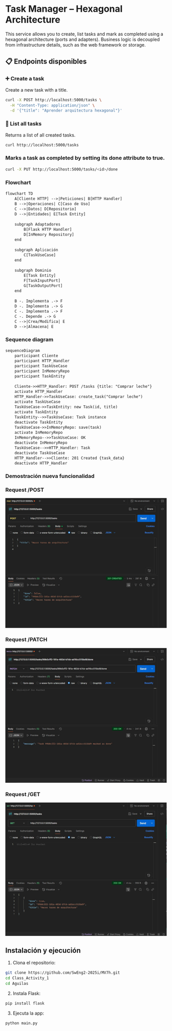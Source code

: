 # Task Manager – Hexagonal Architecture

This service allows you to create, list tasks and mark as completed using a hexagonal architecture (ports and adapters). Business logic is decoupled from infrastructure details, such as the web framework or storage.

## 📋 Endpoints disponibles

### ➕ Create a task

Create a new task with a title.

```bash
curl -X POST http://localhost:5000/tasks \
  -H "Content-Type: application/json" \
  -d '{"title": "Aprender arquitectura hexagonal"}'
```

### 📄 List all tasks

Returns a list of all created tasks.

```bash
curl http://localhost:5000/tasks
```

### Marks a task as completed by setting its done attribute to true.

```bash
curl -X PUT http://localhost:5000/tasks/<id>/done
```

### Flowchart 
``` mermaid
flowchart TD
    A[Cliente HTTP] -->|Peticiones| B[HTTP Handler]
    B -->|Operaciones| C[Caso de Uso]
    C -->|Datos| D[Repositorio]
    D -->|Entidades| E[Task Entity]
    
    subgraph Adaptadores
        B[Flask HTTP Handler]
        D[InMemory Repository]
    end
    
    subgraph Aplicación
        C[TaskUseCase]
    end
    
    subgraph Dominio
        E[Task Entity]
        F[TaskInputPort]
        G[TaskOutputPort]
    end
    
    B -. Implementa .-> F
    D -. Implementa .-> G
    C -. Implementa .-> F
    C -. Depende .-> G
    C -->|Crea/Modifica| E
    D -->|Almacena| E
```

### Sequence diagram

``` mermaid
sequenceDiagram
    participant Cliente
    participant HTTP_Handler
    participant TaskUseCase
    participant InMemoryRepo
    participant TaskEntity
    
    Cliente->>HTTP_Handler: POST /tasks {title: "Comprar leche"}
    activate HTTP_Handler
    HTTP_Handler->>TaskUseCase: create_task("Comprar leche")
    activate TaskUseCase
    TaskUseCase->>TaskEntity: new Task(id, title)
    activate TaskEntity
    TaskEntity-->>TaskUseCase: Task instance
    deactivate TaskEntity
    TaskUseCase->>InMemoryRepo: save(task)
    activate InMemoryRepo
    InMemoryRepo-->>TaskUseCase: OK
    deactivate InMemoryRepo
    TaskUseCase-->>HTTP_Handler: Task
    deactivate TaskUseCase
    HTTP_Handler-->>Cliente: 201 Created {task_data}
    deactivate HTTP_Handler
```
### Demostración nueva funcionalidad

### Request /POST 
![alt text](/Class_Activity_1/Aguilas/Aguilas%20-%20Hexagonal%20Architecture/Images/image2.png)
### Request /PATCH
![alt text](/Class_Activity_1/Aguilas/Aguilas%20-%20Hexagonal%20Architecture/Images/image3.png)
### Request /GET
![alt text](/Class_Activity_1/Aguilas/Aguilas%20-%20Hexagonal%20Architecture/Images/image4.png)

## Instalación y ejecución

1. Clona el repositorio:

```bash
git clone https://github.com/SwEng2-2025i/MV7h.git
cd Class_Activity_1
cd Aguilas
```

2. Instala Flask:
   
```bash
pip install flask
```

3. Ejecuta la app:
   
```bash
python main.py
```